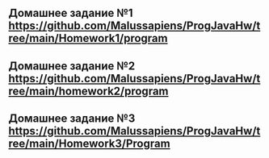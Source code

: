 ## **Домашнее задание №1** https://github.com/Malussapiens/ProgJavaHw/tree/main/Homework1/program


## **Домашнее задание №2** https://github.com/Malussapiens/ProgJavaHw/tree/main/homework2/program

## **Домашнее задание №3** https://github.com/Malussapiens/ProgJavaHw/tree/main/Homework3/Program
